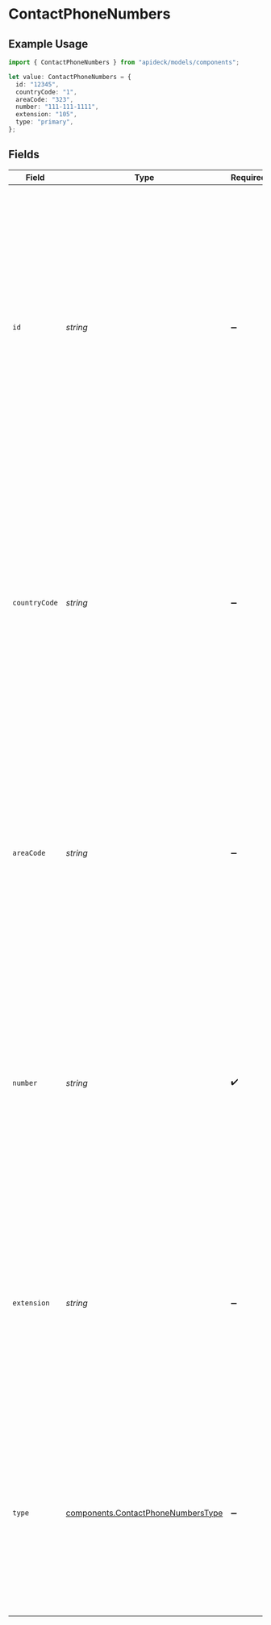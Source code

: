 # ContactPhoneNumbers

## Example Usage

```typescript
import { ContactPhoneNumbers } from "apideck/models/components";

let value: ContactPhoneNumbers = {
  id: "12345",
  countryCode: "1",
  areaCode: "323",
  number: "111-111-1111",
  extension: "105",
  type: "primary",
};
```

## Fields

| Field                                                                                                                                                                                                                                                                                            | Type                                                                                                                                                                                                                                                                                             | Required                                                                                                                                                                                                                                                                                         | Description                                                                                                                                                                                                                                                                                      | Example                                                                                                                                                                                                                                                                                          |
| ------------------------------------------------------------------------------------------------------------------------------------------------------------------------------------------------------------------------------------------------------------------------------------------------ | ------------------------------------------------------------------------------------------------------------------------------------------------------------------------------------------------------------------------------------------------------------------------------------------------ | ------------------------------------------------------------------------------------------------------------------------------------------------------------------------------------------------------------------------------------------------------------------------------------------------ | ------------------------------------------------------------------------------------------------------------------------------------------------------------------------------------------------------------------------------------------------------------------------------------------------ | ------------------------------------------------------------------------------------------------------------------------------------------------------------------------------------------------------------------------------------------------------------------------------------------------ |
| `id`                                                                                                                                                                                                                                                                                             | *string*                                                                                                                                                                                                                                                                                         | :heavy_minus_sign:                                                                                                                                                                                                                                                                               | A unique identifier assigned to each phone number associated with the contact. This ID is used to distinguish between different phone numbers within the contact's record. It is not required for fetching contact details but can be useful for operations that involve specific phone numbers. | 12345                                                                                                                                                                                                                                                                                            |
| `countryCode`                                                                                                                                                                                                                                                                                    | *string*                                                                                                                                                                                                                                                                                         | :heavy_minus_sign:                                                                                                                                                                                                                                                                               | The international dialing code for the phone number, represented as a string (e.g., '+1' for the United States). This code is essential for making international calls and is part of the complete phone number format returned in the contact's details.                                        | 1                                                                                                                                                                                                                                                                                                |
| `areaCode`                                                                                                                                                                                                                                                                                       | *string*                                                                                                                                                                                                                                                                                         | :heavy_minus_sign:                                                                                                                                                                                                                                                                               | The regional area code for the phone number, typically used within a country to route calls to specific geographic areas (e.g., '323' for Los Angeles). This code is part of the full phone number structure provided in the contact's information.                                              | 323                                                                                                                                                                                                                                                                                              |
| `number`                                                                                                                                                                                                                                                                                         | *string*                                                                                                                                                                                                                                                                                         | :heavy_check_mark:                                                                                                                                                                                                                                                                               | The main phone number associated with the contact, excluding any country or area codes. This is a required field and represents the core part of the contact's phone number, necessary for dialing within the local area.                                                                        | 111-111-1111                                                                                                                                                                                                                                                                                     |
| `extension`                                                                                                                                                                                                                                                                                      | *string*                                                                                                                                                                                                                                                                                         | :heavy_minus_sign:                                                                                                                                                                                                                                                                               | An optional extension number that can be dialed after the main phone number to reach a specific person or department within an organization. This field is included in the contact's phone details if applicable.                                                                                | 105                                                                                                                                                                                                                                                                                              |
| `type`                                                                                                                                                                                                                                                                                           | [components.ContactPhoneNumbersType](../../models/components/contactphonenumberstype.md)                                                                                                                                                                                                         | :heavy_minus_sign:                                                                                                                                                                                                                                                                               | Specifies the category of the phone number, such as 'home', 'work', or 'mobile'. This helps in identifying the context in which the phone number is used, aiding in better organization and retrieval of contact information.                                                                    | primary                                                                                                                                                                                                                                                                                          |